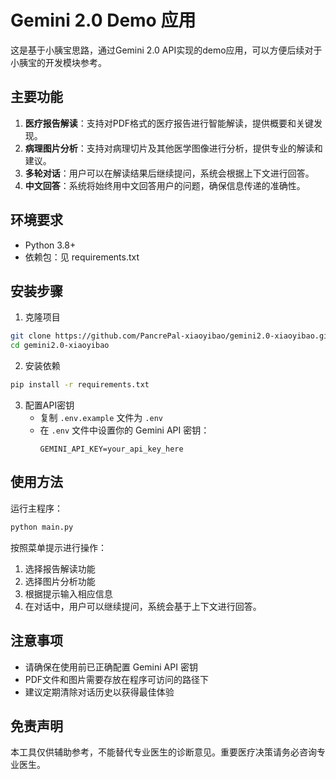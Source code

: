 # Gemini 2.0 Demo 应用

这是基于小胰宝思路，通过Gemini 2.0 API实现的demo应用，可以方便后续对于小胰宝的开发模块参考。

## 主要功能

1. **医疗报告解读**：支持对PDF格式的医疗报告进行智能解读，提供概要和关键发现。
2. **病理图片分析**：支持对病理切片及其他医学图像进行分析，提供专业的解读和建议。
3. **多轮对话**：用户可以在解读结果后继续提问，系统会根据上下文进行回答。
4. **中文回答**：系统将始终用中文回答用户的问题，确保信息传递的准确性。

## 环境要求

- Python 3.8+
- 依赖包：见 requirements.txt

## 安装步骤

1. 克隆项目
```bash
git clone https://github.com/PancrePal-xiaoyibao/gemini2.0-xiaoyibao.git
cd gemini2.0-xiaoyibao
```

2. 安装依赖
```bash
pip install -r requirements.txt
```

3. 配置API密钥
   - 复制 `.env.example` 文件为 `.env`
   - 在 `.env` 文件中设置你的 Gemini API 密钥：
     ```
     GEMINI_API_KEY=your_api_key_here
     ```

## 使用方法

运行主程序：
```bash
python main.py
```

按照菜单提示进行操作：
1. 选择报告解读功能
2. 选择图片分析功能
3. 根据提示输入相应信息
4. 在对话中，用户可以继续提问，系统会基于上下文进行回答。

## 注意事项

- 请确保在使用前已正确配置 Gemini API 密钥
- PDF文件和图片需要存放在程序可访问的路径下
- 建议定期清除对话历史以获得最佳体验

## 免责声明

本工具仅供辅助参考，不能替代专业医生的诊断意见。重要医疗决策请务必咨询专业医生。
